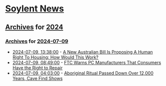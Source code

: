 # [Soylent News](../../../README.md)

## [Archives](../../index.md) for [2024](../index.md)

### [Archives](../../index.md) for [2024-07-09](index.md)

* [2024-07-09, 13:38:00](https://soylentnews.org/article.pl?sid=24/07/08/071207&from=rss) - [A New Australian Bill Is Proposing A Human Right To Housing: How Would This Work?](https://soylentnews.org/article.pl?sid=24/07/08/071207&from=rss)
* [2024-07-09, 08:49:00](https://soylentnews.org/article.pl?sid=24/07/08/0650242&from=rss) - [FTC Warns PC Manufacturers That Consumers Have the Right to Repair](https://soylentnews.org/article.pl?sid=24/07/08/0650242&from=rss)
* [2024-07-09, 04:03:00](https://soylentnews.org/article.pl?sid=24/07/08/0437205&from=rss) - [Aboriginal Ritual Passed Down Over 12,000 Years, Cave Find Shows](https://soylentnews.org/article.pl?sid=24/07/08/0437205&from=rss)
